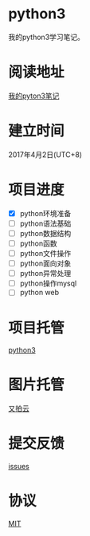 # python3
我的python3学习笔记。
# 阅读地址
[我的pyton3笔记](https://hysg.gitbooks.io/python3/)
# 建立时间
2017年4月2日(UTC+8)
# 项目进度

- [x] python环境准备
- [ ] python语法基础
- [ ] python数据结构
- [ ] python函数
- [ ] python文件操作
- [ ] python面向对象
- [ ] python异常处理
- [ ] python操作mysql
- [ ] python web

# 项目托管
[python3](https://github.com/hysg/python3)
# 图片托管
[又拍云](https://www.upyun.com)
# 提交反馈
[issues](https://github.com/hysg/python3/issues)
# 协议
[MIT](https://github.com/hysg/python3/blob/master/LICENSE)
